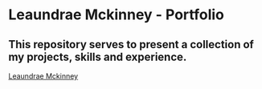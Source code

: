 # Leaundrae Mckinney - Portfolio

## This repository serves to present a collection of my projects, skills and experience.
[Leaundrae Mckinney](https://leaundrae-mckinney.herokuapp.com/)